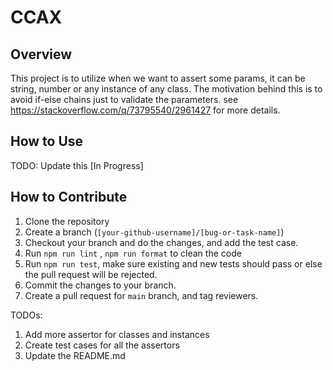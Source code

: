 # CCAX

## Overview

This project is to utilize when we want to assert some params, it can be string, number or any instance of any class.
The motivation behind this is to avoid if-else chains just to validate the parameters. see https://stackoverflow.com/q/73795540/2961427 for more details.

## How to Use

TODO: Update this [In Progress]


## How to Contribute

1. Clone the repository
2. Create a branch (`[your-github-username]/[bug-or-task-name]`)
3. Checkout your branch and do the changes, and add the test case.
4. Run `npm run lint` , `npm run format` to clean the code
5. Run `npm run test`, make sure existing and new tests should pass or else the pull request will be rejected.
6. Commit the changes to your branch.
7. Create a pull request for `main` branch, and tag reviewers.


TODOs:

1. Add more assertor for classes and instances
2. Create test cases for all the assertors
3. Update the README.md